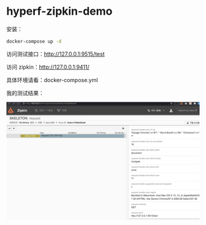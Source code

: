 # hyperf-zipkin-demo

安装：  

```sh
docker-compose up -d
```

访问测试接口：http://127.0.0.1:9515/test  

访问 zipkin：http://127.0.0.1:9411/  

具体环境请看：docker-compose.yml  

我的测试结果：  

![img](https://raw.githubusercontent.com/duiying/hyperf-zipkin-demo/master/img/hyperf-zipkin-demo.png)





